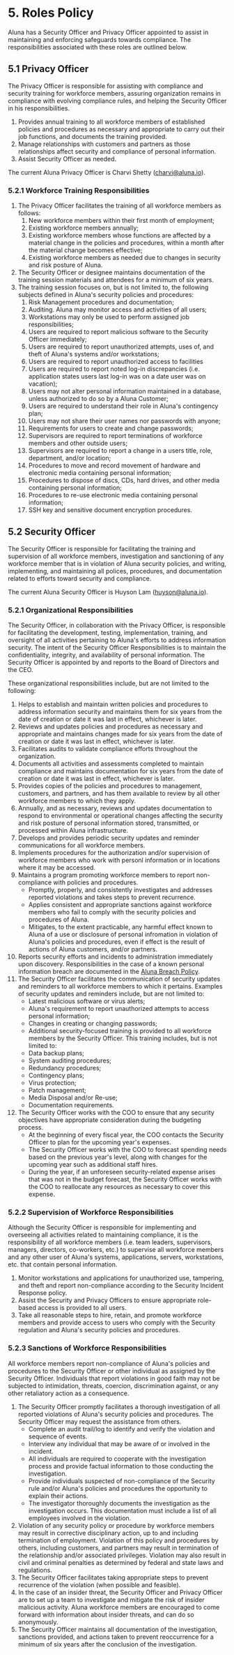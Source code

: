 # 5. Roles Policy

Aluna has a Security Officer and Privacy Officer appointed to assist in maintaining and enforcing safeguards towards compliance. The responsibilities associated with these roles are outlined below.

## 5.1 Privacy Officer

The Privacy Officer is responsible for assisting with compliance and security training for workforce members, assuring organization remains in compliance with evolving compliance rules, and helping the Security Officer in his responsibilities.

1. Provides annual training to all workforce members of established policies and procedures as necessary and appropriate to carry out their job functions, and documents the training provided.
2. Manage relationships with customers and partners as those relationships affect security and compliance of personal information.
3. Assist Security Officer as needed.

The current Aluna Privacy Officer is Charvi Shetty ([charvi@aluna.io](mailto:charvi@aluna.io)).

### 5.2.1 Workforce Training Responsibilities

1. The Privacy Officer facilitates the training of all workforce members as follows:
   1. New workforce members within their first month of employment;
   2. Existing workforce members annually;
   3. Existing workforce members whose functions are affected by a material change in the policies and procedures, within a month after the material change becomes effective;
   4. Existing workforce members as needed due to changes in security and risk posture of Aluna.
2. The Security Officer or designee maintains documentation of the training session materials and attendees for a minimum of six years.
3. The training session focuses on, but is not limited to, the following subjects defined in Aluna's security policies and procedures:
   1. Risk Management procedures and documentation;
   2. Auditing. Aluna may monitor access and activities of all users;
   3. Workstations may only be used to perform assigned job responsibilities;
   4. Users are required to report malicious software to the Security Officer immediately;
   5. Users are required to report unauthorized attempts, uses of, and theft of Aluna's systems and/or workstations;
   6. Users are required to report unauthorized access to facilities
   7. Users are required to report noted log-in discrepancies (i.e. application states users last log-in was on a date user was on vacation);
   8. Users may not alter personal information maintained in a database, unless authorized to do so by a Aluna Customer;
   9. Users are required to understand their role in Aluna's contingency plan;
   10. Users may not share their user names nor passwords with anyone;
   11. Requirements for users to create and change passwords;
   12. Supervisors are required to report terminations of workforce members and other outside users;
   13. Supervisors are required to report a change in a users title, role, department, and/or location;
   14. Procedures to move and record movement of hardware and electronic media containing personal information;
   15. Procedures to dispose of discs, CDs, hard drives, and other media containing personal information;
   16. Procedures to re-use electronic media containing personal information;
   17. SSH key and sensitive document encryption procedures.

## 5.2 Security Officer

The Security Officer is responsible for facilitating the training and supervision of all workforce members, investigation and sanctioning of any workforce member that is in violation of Aluna security policies, and writing, implementing, and maintaining all polices, procedures, and documentation related to efforts toward security and compliance.

The current Aluna Security Officer is Huyson Lam ([huyson@aluna.io](mailto:huyson@aluna.io)).

### 5.2.1 Organizational Responsibilities

The Security Officer, in collaboration with the Privacy Officer, is responsible for facilitating the development, testing, implementation, training, and oversight of all activities pertaining to Aluna's efforts to address information security. The intent of the Security Officer Responsibilities is to maintain the confidentiality, integrity, and availability of personal information. The Security Officer is appointed by and reports to the Board of Directors and the CEO.

These organizational responsibilities include, but are not limited to the following:

1. Helps to establish and maintain written policies and procedures to address information security and maintains them for six years from the date of creation or date it was last in effect, whichever is later.
3. Reviews and updates policies and procedures as necessary and appropriate and maintains changes made for six years from the date of creation or date it was last in effect, whichever is later.
4. Facilitates audits to validate compliance efforts throughout the organization.
5. Documents all activities and assessments completed to maintain compliance and maintains documentation for six years from the date of creation or date it was last in effect, whichever is later.
6. Provides copies of the policies and procedures to management, customers, and partners, and has them available to review by all other workforce members to which they apply.
7. Annually, and as necessary, reviews and updates documentation to respond to environmental or operational changes affecting the security and risk posture of personal information stored, transmitted, or processed within Aluna infrastructure.
8. Develops and provides periodic security updates and reminder communications for all workforce members.
9. Implements procedures for the authorization and/or supervision of workforce members who work with personl information or in locations where it may be accessed.
10. Maintains a program promoting workforce members to report non-compliance with policies and procedures.
    * Promptly, properly, and consistently investigates and addresses reported violations and takes steps to prevent recurrence.
    * Applies consistent and appropriate sanctions against workforce members who fail to comply with the security policies and procedures of Aluna.
    * Mitigates, to the extent practicable, any harmful effect known to Aluna of a use or disclosure of personal infromation in violation of Aluna's policies and procedures, even if effect is the result of actions of Aluna customers, and/or partners.
11. Reports security efforts and incidents to administration immediately upon discovery. Responsibilities in the case of a known personal information breach are documented in the [Aluna Breach Policy](#12.-breach-policy).
12. The Security Officer facilitates the communication of security updates and reminders to all workforce members to which it pertains. Examples of security updates and reminders include, but are not limited to:
    * Latest malicious software or virus alerts;
    * Aluna's requirement to report unauthorized attempts to access personal information;
    * Changes in creating or changing passwords;
    * Additional security-focused training is provided to all workforce members by the Security Officer. This training includes, but is not limited to:
    * Data backup plans;
    * System auditing procedures;
    * Redundancy procedures;
    * Contingency plans;
    * Virus protection;
    * Patch management;
    * Media Disposal and/or Re-use;
    * Documentation requirements.
13. The Security Officer works with the COO to ensure that any security objectives have appropriate consideration during the budgeting process.
      * At the beginning of every fiscal year, the COO contacts the Security Officer to plan for the upcoming year's expenses.
      * The Security Officer works with the COO to forecast spending needs based on the previous year's level, along with changes for the upcoming year such as additional staff hires.
      * During the year, if an unforeseen security-related expense arises that was not in the budget forecast, the Security Officer works with the COO to reallocate any resources as necessary to cover this expense.

### 5.2.2 Supervision of Workforce Responsibilities

Although the Security Officer is responsible for implementing and overseeing all activities related to maintaining compliance, it is the responsibility of all workforce members (i.e. team leaders, supervisors, managers, directors, co-workers, etc.) to supervise all workforce members and any other user of Aluna's systems, applications, servers, workstations, etc. that contain personal information.

1. Monitor workstations and applications for unauthorized use, tampering, and theft and report non-compliance according to the Security Incident Response policy.
2. Assist the Security and Privacy Officers to ensure appropriate role-based access is provided to all users.
3. Take all reasonable steps to hire, retain, and promote workforce members and provide access to users who comply with the Security regulation and Aluna's security policies and procedures.

### 5.2.3 Sanctions of Workforce Responsibilities

All workforce members report non-compliance of Aluna's policies and procedures to the Security Officer or other individual as assigned by the Security Officer. Individuals that report violations in good faith may not be subjected to intimidation, threats, coercion, discrimination against, or any other retaliatory action as a consequence.

1. The Security Officer promptly facilitates a thorough investigation of all reported violations of Aluna's security policies and procedures. The Security Officer may request the assistance from others.
   * Complete an audit trail/log to identify and verify the violation and sequence of events.
   * Interview any individual that may be aware of or involved in the incident.
   * All individuals are required to cooperate with the investigation process and provide factual information to those conducting the investigation.
   * Provide individuals suspected of non-compliance of the Security rule and/or Aluna's policies and procedures the opportunity to explain their actions.
   * The investigator thoroughly documents the investigation as the investigation occurs. This documentation must include a list of all employees involved in the violation.
2. Violation of any security policy or procedure by workforce members may result in corrective disciplinary action, up to and including termination of employment. Violation of this policy and procedures by others, including customers, and partners may result in termination of the relationship and/or associated privileges. Violation may also result in civil and criminal penalties as determined by federal and state laws and regulations.
3. The Security Officer facilitates taking appropriate steps to prevent recurrence of the violation (when possible and feasible).
4. In the case of an insider threat, the Security Officer and Privacy Officer are to set up a team to investigate and mitigate the risk of insider malicious activity. Aluna workforce members are encouraged to come forward with information about insider threats, and can do so anonymously.
5. The Security Officer maintains all documentation of the investigation, sanctions provided, and actions taken to prevent reoccurrence for a minimum of six years after the conclusion of the investigation.
